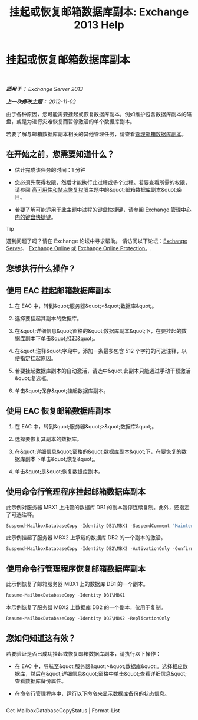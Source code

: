 ﻿---
title: '挂起或恢复邮箱数据库副本: Exchange 2013 Help'
TOCTitle: 挂起或恢复邮箱数据库副本
ms:assetid: 96aa1b82-3e15-4215-843e-3d583af9504b
ms:mtpsurl: https://technet.microsoft.com/zh-cn/library/Dd298159(v=EXCHG.150)
ms:contentKeyID: 50491202
ms.date: 05/21/2018
mtps_version: v=EXCHG.150
ms.translationtype: MT
---

# 挂起或恢复邮箱数据库副本

 

_**适用于：** Exchange Server 2013_

_**上一次修改主题：** 2012-11-02_

由于各种原因，您可能需要挂起或恢复数据库副本，例如维护包含数据库副本的磁盘，或是为进行灾难恢复而暂停激活的单个数据库副本。

若要了解与邮箱数据库副本相关的其他管理任务，请查看[管理邮箱数据库副本](managing-mailbox-database-copies-exchange-2013-help.md)。

## 在开始之前，您需要知道什么？

  - 估计完成该任务的时间：1 分钟

  - 您必须先获得权限，然后才能执行此过程或多个过程。若要查看所需的权限，请参阅 [高可用性和站点恢复权限](high-availability-and-site-resilience-permissions-exchange-2013-help.md)主题中的\&quot;邮箱数据库副本\&quot;条目。

  - 若要了解可能适用于此主题中过程的键盘快捷键，请参阅 [Exchange 管理中心内的键盘快捷键](keyboard-shortcuts-in-the-exchange-admin-center-exchange-online-protection-help.md)。

> [!TIP]  
> 遇到问题了吗？请在 Exchange 论坛中寻求帮助。 请访问以下论坛：<a href="https://go.microsoft.com/fwlink/p/?linkid=60612">Exchange Server</a>、 <a href="https://go.microsoft.com/fwlink/p/?linkid=267542">Exchange Online</a> 或 <a href="https://go.microsoft.com/fwlink/p/?linkid=285351">Exchange Online Protection</a>。.


## 您想执行什么操作？

## 使用 EAC 挂起邮箱数据库副本

1.  在 EAC 中，转到\&quot;服务器\&quot;\>\&quot;数据库\&quot;。

2.  选择要挂起其副本的数据库。

3.  在\&quot;详细信息\&quot;窗格的\&quot;数据库副本\&quot;下，在要挂起的数据库副本下单击\&quot;挂起\&quot;。

4.  在\&quot;注释\&quot;字段中，添加一条最多包含 512 个字符的可选注释，以便指定挂起原因。

5.  若要挂起数据库副本的自动激活，请选中\&quot;此副本只能通过手动干预激活\&quot;复选框。

6.  单击\&quot;保存\&quot;挂起数据库副本。

## 使用 EAC 恢复邮箱数据库副本

1.  在 EAC 中，转到\&quot;服务器\&quot;\>\&quot;数据库\&quot;。

2.  选择要恢复其副本的数据库。

3.  在\&quot;详细信息\&quot;窗格的\&quot;数据库副本\&quot;下，在要恢复的数据库副本下单击\&quot;恢复\&quot;。

4.  单击\&quot;是\&quot;恢复数据库副本。

## 使用命令行管理程序挂起邮箱数据库副本

此示例对服务器 MBX1 上托管的数据库 DB1 的副本暂停连续复制。此外，还指定了可选注释。

```powershell
Suspend-MailboxDatabaseCopy -Identity DB1\MBX1 -SuspendComment "Maintenance on MBX1" -Confirm:$False
```

此示例挂起了服务器 MBX2 上承载的数据库 DB2 的一个副本的激活。

```powershell
Suspend-MailboxDatabaseCopy -Identity DB2\MBX2 -ActivationOnly -Confirm:$False
```

## 使用命令行管理程序恢复邮箱数据库副本

此示例恢复了邮箱服务器 MBX1 上的数据库 DB1 的一个副本。

```powershell
Resume-MailboxDatabaseCopy -Identity DB1\MBX1
```

本示例恢复了服务器 MBX2 上数据库 DB2 的一个副本，仅用于复制。

```powershell
Resume-MailboxDatabaseCopy -Identity DB2\MBX2 -ReplicationOnly
```

## 您如何知道这有效？

若要验证是否已成功挂起或恢复邮箱数据库副本，请执行以下操作：

  - 在 EAC 中，导航至\&quot;服务器\&quot;\>\&quot;数据库\&quot;。选择相应数据库，然后在\&quot;详细信息\&quot;窗格中单击\&quot;查看详细信息\&quot;查看数据库备份属性。

  - 在命令行管理程序中，运行以下命令来显示数据库备份的状态信息。
    
    ```powershell
Get-MailboxDatabaseCopyStatus <DatabaseCopyName> | Format-List
```

